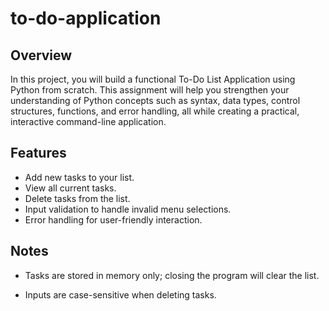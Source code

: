 # to-do-application

## Overview
In this project, you will build a functional To-Do List Application using Python from scratch. This assignment will help you strengthen your understanding of Python concepts such as syntax, data types, control structures, functions, and error handling, all while creating a practical, interactive command-line application.


## Features

- Add new tasks to your list.
- View all current tasks.
- Delete tasks from the list.
- Input validation to handle invalid menu selections.
- Error handling for user-friendly interaction.

## Notes
- Tasks are stored in memory only; closing the program will clear the list.

- Inputs are case-sensitive when deleting tasks.
